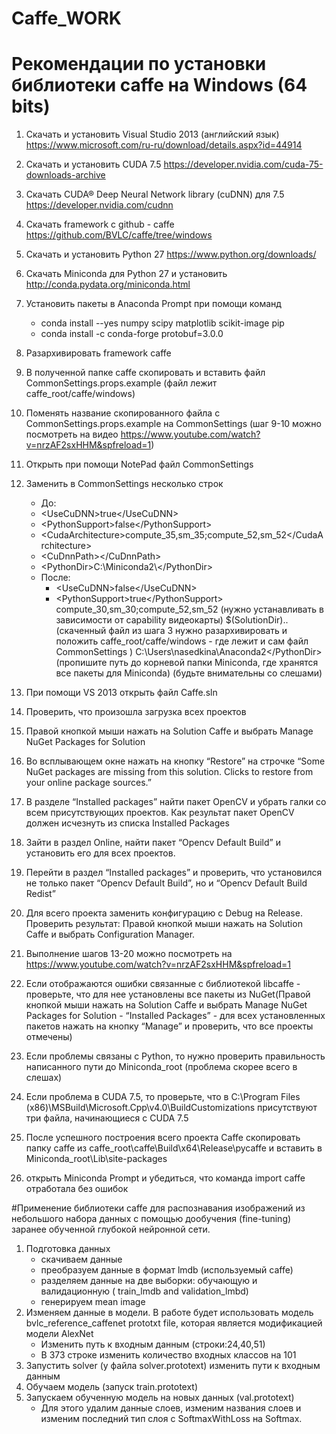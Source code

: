 # Caffe_WORK

# Рекомендации по установки библиотеки caffe на Windows (64 bits)

1. Скачать и установить Visual Studio 2013 (английский язык) https://www.microsoft.com/ru-ru/download/details.aspx?id=44914
2. Скачать и установить CUDA 7.5 https://developer.nvidia.com/cuda-75-downloads-archive
3. Скачать CUDA® Deep Neural Network library (cuDNN) для 7.5 https://developer.nvidia.com/cudnn
4. Скачать framework с github  - caffe https://github.com/BVLC/caffe/tree/windows
5. Скачать и установить Python 27 https://www.python.org/downloads/
6. Скачать Miniconda для Python 27 и установить http://conda.pydata.org/miniconda.html
7. Установить пакеты в Anaconda Prompt при помощи команд
    - conda install --yes numpy scipy matplotlib scikit-image pip
    - conda install -c conda-forge protobuf=3.0.0
8. Разархивировать framework caffe
9. В полученной папке caffe скопировать и вставить файл CommonSettings.props.example (файл лежит caffe_root/caffe/windows)
10. Поменять название скопированного файла с  CommonSettings.props.example на  CommonSettings (шаг 9-10 можно посмотреть на видео https://www.youtube.com/watch?v=nrzAF2sxHHM&spfreload=1)
11. Открыть при помощи NotePad файл CommonSettings
12. Заменить в CommonSettings несколько строк
     - До:
      - \<UseCuDNN>true\</UseCuDNN>
      - \<PythonSupport>false\</PythonSupport>
      - \<CudaArchitecture>compute_35,sm_35;compute_52,sm_52\</CudaArchitecture>
      - \<CuDnnPath>\</CuDnnPath>
      - \<PythonDir>C:\Miniconda2\\\</PythonDir>
    - После:
      - \<UseCuDNN>false\</UseCuDNN>
      - \<PythonSupport>true\</PythonSupport>
 <CudaArchitecture>compute_30,sm_30;compute_52,sm_52</CudaArchitecture> (нужно устанавливать в зависимости от capability видеокарты)
 <CuDnnPath>$(SolutionDir)\..</CuDnnPath> (скаченный файл из шага 3 нужно разархивировать и положить  caffe_root/caffe/windows - где лежит и сам файл CommonSettings )
 <PythonDir>C:\Users\nasedkina\Anaconda2\</PythonDir> (пропишите путь до корневой папки Miniconda, где хранятся все пакеты для Miniconda) (будьте внимательны со слешами)
13. При помощи VS 2013 открыть файл Caffe.sln
14. Проверить, что произошла загрузка всех проектов
15. Правой кнопкой мыши нажать на Solution Caffe и выбрать Manage NuGet Packages for Solution

16. Во всплывающем окне нажать на кнопку “Restore” на строчке “Some NuGet packages are missing from this solution. Clicks to restore from your online package sources.”
17. В разделе “Installed packages” найти пакет  OpenCV и убрать галки со всем присутствующих проектов. Как результат пакет OpenCV должен исчезнуть из списка Installed Packages
18. Зайти в раздел Online, найти пакет  “Opencv Default Build” и установить его для всех проектов.
19. Перейти в раздел  “Installed packages” и проверить, что установился не только  пакет  “Opencv Default Build”, но и  “Opencv Default Build Redist”
20. Для всего проекта заменить конфигурацию с Debug на Release. Проверить результат: Правой кнопкой мыши нажать на Solution Caffe и выбрать Configuration Manager.
21. Выполнение шагов 13-20 можно посмотреть на https://www.youtube.com/watch?v=nrzAF2sxHHM&spfreload=1
22. Если отображаются ошибки связанные с библиотекой libcaffe - проверьте, что для нее установлены все пакеты из NuGet(Правой кнопкой мыши нажать на Solution Caffe и выбрать Manage NuGet Packages for Solution - “Installed Packages” - для всех установленных пакетов нажать на кнопку “Manage”  и проверить, что все проекты отмечены)
23. Если проблемы связаны с Python, то нужно проверить правильность написанного пути до Miniconda_root (проблема скорее всего в слешах)
24. Если проблема в CUDA 7.5, то проверьте, что  в C:\Program Files (x86)\MSBuild\Microsoft.Cpp\v4.0\BuildCustomizations присутствуют три файла, начинающиеся с CUDA 7.5
25. После успешного построения всего проекта Caffe скопировать папку caffe из caffe_root\caffe\Build\x64\Release\pycaffe и вставить в Miniconda_root\Lib\site-packages
26. открыть Miniconda Prompt  и убедиться, что команда import caffe отработала без ошибок



#Применение библиотеки caffe для распознавания изображений из небольшого набора данных с помощью дообучения (fine-tuning) заранее обученной глубокой нейронной сети.

1. Подготовка данных
   - скачиваем данные
   - преобразуем данные в формат lmdb (используемый caffe)
   - разделяем данные на две выборки: обучающую и валидационную ( train_lmdb and validation_lmbd)
   - генерируем mean image
2. Изменяем данные в модели. В работе будет использовать модель bvlc_reference_caffenet prototxt file, которая является модификацией модели AlexNet
   - Изменить путь к входным данным (строки:24,40,51)
   - В 373 строке изменить количество входных классов на 101
3. Запустить solver (у файла solver.prototext) изменить пути  к входным данным
4. Обучаем модель (запуск train.prototext)
5. Запускаем обученную модель на новых данных (val.prototext)
   - Для этого удалим данные слоев, изменим названия слоев и изменим последний тип слоя с SoftmaxWithLoss на Softmax.

 
